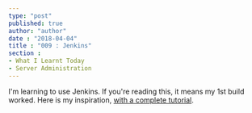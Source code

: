```yaml
---
type: "post"
published: true
author: "author"
date : "2018-04-04"
title : "009 : Jenkins"
section :
- What I Learnt Today
- Server Administration
---
```


I'm learning to use Jenkins. If you're reading this, it means my 1st build worked. 
Here is my inspiration, [with a complete tutorial](https://apurv.me/deploy-hugo-on-s3-with-jenkins/).
